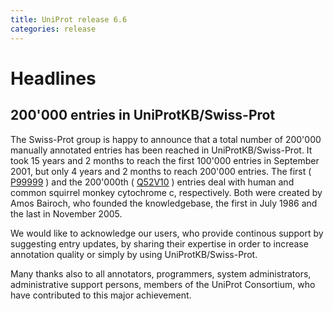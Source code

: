 ```yaml
---
title: UniProt release 6.6
categories: release
---
```


# Headlines

## 200'000 entries in UniProtKB/Swiss-Prot

The Swiss-Prot group is happy to announce that a total number of 200'000 manually annotated entries has been reached in UniProtKB/Swiss-Prot. It took 15 years and 2 months to reach the first 100'000 entries in September 2001, but only 4 years and 2 months to reach 200'000 entries. The first ( [P99999](http://www.uniprot.org/uniprot/P99999) ) and the 200'000th ( [Q52V10](http://www.uniprot.org/uniprot/Q52V10) ) entries deal with human and common squirrel monkey cytochrome c, respectively. Both were created by Amos Bairoch, who founded the knowledgebase, the first in July 1986 and the last in November 2005.

We would like to acknowledge our users, who provide continous support by suggesting entry updates, by sharing their expertise in order to increase annotation quality or simply by using UniProtKB/Swiss-Prot.

Many thanks also to all annotators, programmers, system administrators, administrative support persons, members of the UniProt Consortium, who have contributed to this major achievement.
